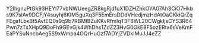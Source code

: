 Y2lhgnuPtGk93HEYl77vbNWUeegZR8kgRjd1uX1DZHZhkOYA07Ah3CiO7Hkbs9K7slAv9DCFjY4suyhj6KlM5guXq3F5EmErsDDdVHedjmzHdAtOaCKkiQrZqFEgafLbxBt5AvtEQ0s9q9b7RBMIBZuKKvRfmIqT3F8WL20CWgkIjsCYS3R64Pwn7zTxXHpQ9DoFh9GEvGjk4WhDhs1ZdZ23HvG0GkE8F5ozERtx6sVeKmFEaPYSuNncbAeg5S9xWmpa4OQrHuGzf7ADYjZVDkIMuJJ4eZZ